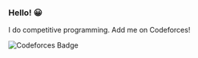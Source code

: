 ### Hello! 😀

I do competitive programming. Add me on Codeforces!
  
![Codeforces Badge](https://run.kaist.ac.kr/badges/codeforces/crackersamdjam.svg)

<!--
**crackersamdjam/crackersamdjam** is a ✨ _special_ ✨ repository because its `README.md` (this file) appears on your GitHub profile.

Here are some ideas to get you started:

- 🔭 I’m currently working on ...
- 🌱 I’m currently learning ...
- 👯 I’m looking to collaborate on ...
- 🤔 I’m looking for help with ...
- 💬 Ask me about ...
- 📫 How to reach me: ...
- 😄 Pronouns: ...
- ⚡ Fun fact: ...
-->
